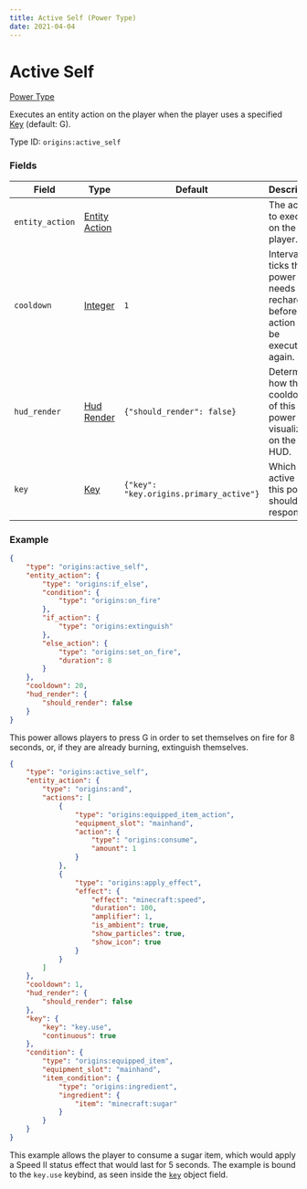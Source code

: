 ```yaml
---
title: Active Self (Power Type)
date: 2021-04-04
---
```


# Active Self

[Power Type](../power_types.md)

Executes an entity action on the player when the player uses a specified [Key](../data_types/key.md) (default: G).

Type ID: `origins:active_self`

### Fields

Field  | Type | Default | Description
-------|------|---------|-------------
`entity_action` | [Entity Action](../entity_actions.md) | | The action to execute on the player.
`cooldown` | [Integer](../data_types/integer.md) | `1` | Interval of ticks this power needs to recharge before the action can be executed again.
`hud_render` | [Hud Render](../data_types/hud_render.md) | `{"should_render": false}` | Determines how the cooldown of this power is visualized on the HUD.
`key` | [Key](../data_types/key.md) | `{"key": "key.origins.primary_active"}` | Which active key this power should respond to.

### Example

```json
{
	"type": "origins:active_self",
	"entity_action": {
		"type": "origins:if_else",
		"condition": {
	    	"type": "origins:on_fire"
    	},
    	"if_action": {
    		"type": "origins:extinguish"
    	},
    	"else_action": {
    		"type": "origins:set_on_fire",
    		"duration": 8
    	}
  	},
  	"cooldown": 20,
  	"hud_render": {
    	"should_render": false
  	}
}
```

This power allows players to press G in order to set themselves on fire for 8 seconds, or, if they are already burning, extinguish themselves.
<br>

```json
{
	"type": "origins:active_self",
	"entity_action": {
		"type": "origins:and",
		"actions": [
			{
				"type": "origins:equipped_item_action",
				"equipment_slot": "mainhand",
				"action": {
					"type": "origins:consume",
					"amount": 1
				}
			},
			{
				"type": "origins:apply_effect",
				"effect": {
					"effect": "minecraft:speed",
					"duration": 100,
					"amplifier": 1,
					"is_ambient": true,
					"show_particles": true,
					"show_icon": true
				}
			}
		]
	},
	"cooldown": 1,
	"hud_render": {
		"should_render": false
	},
	"key": {
		"key": "key.use",
		"continuous": true
	},
	"condition": {
		"type": "origins:equipped_item",
		"equipment_slot": "mainhand",
		"item_condition": {
			"type": "origins:ingredient",
			"ingredient": {
				"item": "minecraft:sugar"
			}
		}
	}
}
```

This example allows the player to consume a sugar item, which would apply a Speed II status effect that would last for 5 seconds. The example is bound to the `key.use` keybind, as seen inside the [`key`](../data_types/key.md) object field.
